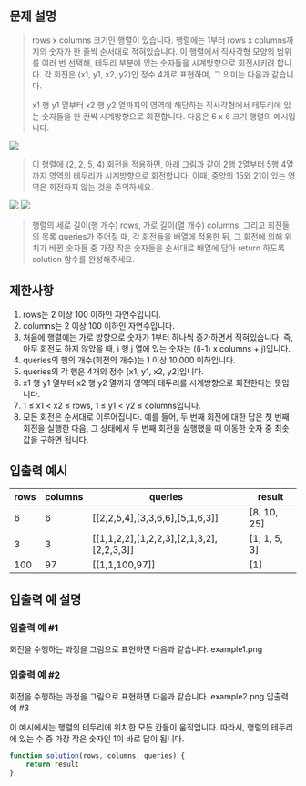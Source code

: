 ## 문제 설명
>rows x columns 크기인 행렬이 있습니다. 행렬에는 1부터 rows x columns까지의 숫자가 한 줄씩 순서대로 적혀있습니다. 이 행렬에서 직사각형 모양의 범위를 여러 번 선택해, 테두리 부분에 있는 숫자들을 시계방향으로 회전시키려 합니다. 각 회전은 (x1, y1, x2, y2)인 정수 4개로 표현하며, 그 의미는 다음과 같습니다.
>
>x1 행 y1 열부터 x2 행 y2 열까지의 영역에 해당하는 직사각형에서 테두리에 있는 숫자들을 한 칸씩 시계방향으로 회전합니다.
다음은 6 x 6 크기 행렬의 예시입니다.
>
![](https://images.velog.io/images/unow30/post/24c90bd4-fbed-4bbc-a017-2297fae03c1e/grid_example.png)
>
>이 행렬에 (2, 2, 5, 4) 회전을 적용하면, 아래 그림과 같이 2행 2열부터 5행 4열까지 영역의 테두리가 시계방향으로 회전합니다. 이때, 중앙의 15와 21이 있는 영역은 회전하지 않는 것을 주의하세요.
>
![](https://images.velog.io/images/unow30/post/6d37e8de-1722-4896-ac19-819fcc5043c5/%ED%99%94%EB%A9%B4%20%EC%BA%A1%EC%B2%98%202021-04-04%20155909.png)
![](https://images.velog.io/images/unow30/post/7d8d6dd5-a69a-4681-8c0c-2084bd4beae0/%ED%99%94%EB%A9%B4%20%EC%BA%A1%EC%B2%98%202021-04-04%20160314.png)
>
>행렬의 세로 길이(행 개수) rows, 가로 길이(열 개수) columns, 그리고 회전들의 목록 queries가 주어질 때, 각 회전들을 배열에 적용한 뒤, 그 회전에 의해 위치가 바뀐 숫자들 중 가장 작은 숫자들을 순서대로 배열에 담아 return 하도록 solution 함수를 완성해주세요.

## 제한사항
1. rows는 2 이상 100 이하인 자연수입니다.
2. columns는 2 이상 100 이하인 자연수입니다.
3. 처음에 행렬에는 가로 방향으로 숫자가 1부터 하나씩 증가하면서 적혀있습니다.
즉, 아무 회전도 하지 않았을 때, i 행 j 열에 있는 숫자는 ((i-1) x columns + j)입니다.
4. queries의 행의 개수(회전의 개수)는 1 이상 10,000 이하입니다.
5. queries의 각 행은 4개의 정수 [x1, y1, x2, y2]입니다.
6. x1 행 y1 열부터 x2 행 y2 열까지 영역의 테두리를 시계방향으로 회전한다는 뜻입니다.
7. 1 ≤ x1 < x2 ≤ rows, 1 ≤ y1 < y2 ≤ columns입니다.
8. 모든 회전은 순서대로 이루어집니다.
예를 들어, 두 번째 회전에 대한 답은 첫 번째 회전을 실행한 다음, 그 상태에서 두 번째 회전을 실행했을 때 이동한 숫자 중 최솟값을 구하면 됩니다.

## 입출력 예시
| rows | columns | queries                                   | result       |
| ---- | ------- | ----------------------------------------- | ------------ |
| 6    | 6       | [[2,2,5,4],[3,3,6,6],[5,1,6,3]]           | [8, 10, 25]  |
| 3    | 3       | [[1,1,2,2],[1,2,2,3],[2,1,3,2],[2,2,3,3]] | [1, 1, 5, 3] |
| 100  | 97      | [[1,1,100,97]]                            | [1]          |

## 입출력 예 설명

### 입출력 예 #1
>
회전을 수행하는 과정을 그림으로 표현하면 다음과 같습니다.
example1.png

### 입출력 예 #2
>
회전을 수행하는 과정을 그림으로 표현하면 다음과 같습니다.
example2.png
입출력 예 #3
>
이 예시에서는 행렬의 테두리에 위치한 모든 칸들이 움직입니다. 따라서, 행렬의 테두리에 있는 수 중 가장 작은 숫자인 1이 바로 답이 됩니다.

```js
function solution(rows, columns, queries) {
    return result
}
```